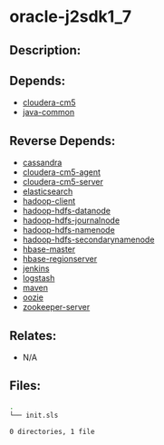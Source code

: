 # oracle-j2sdk1\_7

## Description:



## Depends:

  -  [cloudera-cm5](salt/cloudera-cm5)
  -  [java-common](salt/java-common)

## Reverse Depends:

  -  [cassandra](salt/cassandra)
  -  [cloudera-cm5-agent](salt/cloudera-cm5-agent)
  -  [cloudera-cm5-server](salt/cloudera-cm5-server)
  -  [elasticsearch](salt/elasticsearch)
  -  [hadoop-client](salt/hadoop-client)
  -  [hadoop-hdfs-datanode](salt/hadoop-hdfs-datanode)
  -  [hadoop-hdfs-journalnode](salt/hadoop-hdfs-journalnode)
  -  [hadoop-hdfs-namenode](salt/hadoop-hdfs-namenode)
  -  [hadoop-hdfs-secondarynamenode](salt/hadoop-hdfs-secondarynamenode)
  -  [hbase-master](salt/hbase-master)
  -  [hbase-regionserver](salt/hbase-regionserver)
  -  [jenkins](salt/jenkins)
  -  [logstash](salt/logstash)
  -  [maven](salt/maven)
  -  [oozie](salt/oozie)
  -  [zookeeper-server](salt/zookeeper-server)

## Relates:

  -  N/A

## Files:

```bash
.
└── init.sls

0 directories, 1 file
```
